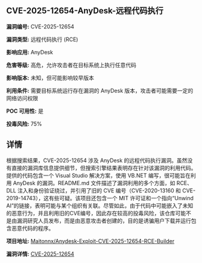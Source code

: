## CVE-2025-12654-AnyDesk-远程代码执行

**漏洞编号:** CVE-2025-12654

**漏洞类型:** 远程代码执行 (RCE)

**影响应用:** AnyDesk

**危害等级:** 高危，允许攻击者在目标系统上执行任意代码

**影响版本:** 未知，但可能影响较早版本

**利用条件:** 需要目标系统运行存在漏洞的 AnyDesk 版本，攻击者可能需要一定的网络访问权限

**POC 可用性:** 是

**投毒风险:** 75%

## 详情

根据搜索结果，CVE-2025-12654 涉及 AnyDesk 的远程代码执行漏洞。虽然没有直接的漏洞库信息提供细节，但搜索引擎结果表明存在针对该漏洞的利用代码。提供的代码包含一个 Visual Studio 解决方案，使用 VB.NET 编写，很可能旨在利用 AnyDesk 的漏洞。README.md 文件描述了漏洞利用的多个方面，如 RCE、DLL 注入和身份验证绕过，并引用了旧的 CVE 编号（CVE-2020-13160 和 CVE-2019-14743），这有些可疑。该项目还包含一个 MIT 许可证和一个指向“Unwind AI”的链接，表明可能与某个组织有关联。尽管如此，由于代码中可能嵌入了未知的恶意行为，并且利用旧的CVE编号，因此存在较高的投毒风险，该仓库可能不是由漏洞研究人员发布，而是由恶意攻击者创建的，目的是诱骗用户下载并运行包含恶意代码的程序。

**项目地址:** [Maitonnx/Anydesk-Exploit-CVE-2025-12654-RCE-Builder](https://github.com/Maitonnx/Anydesk-Exploit-CVE-2025-12654-RCE-Builder)

**漏洞详情:** [CVE-2025-12654](https://nvd.nist.gov/vuln/detail/CVE-2025-12654)
